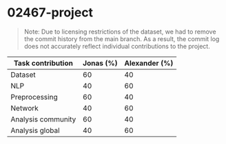 # 02467-project

> Note: Due to licensing restrictions of the dataset, we had to remove the commit history from the main branch. As a result, the commit log does not accurately reflect individual contributions to the project.


| Task contribution                | Jonas (%) | Alexander (%) |
|---------------------|-----------|----------------|
| Dataset             | 60        | 40             |
| NLP              | 40       |   60              |
| Preprocessing        | 60        | 40             |
| Network               | 40        | 60             |
| Analysis community    | 60        | 40             |
| Analysis global       | 40        | 60             |
